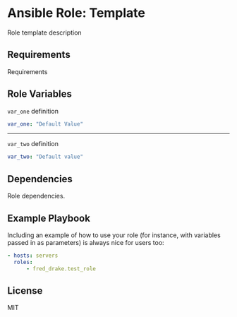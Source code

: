 Ansible Role: Template
=========

Role template description

Requirements
------------

Requirements

Role Variables
--------------

`var_one` definition
```yaml
var_one: "Default Value"
```
---
`var_two` definition
```yaml
var_two: "Default value"
```

Dependencies
------------

Role dependencies.

Example Playbook
----------------

Including an example of how to use your role (for instance, with variables passed in as parameters) is always nice for users too:

```yaml
- hosts: servers
  roles:
      - fred_drake.test_role
```
License
-------

MIT

